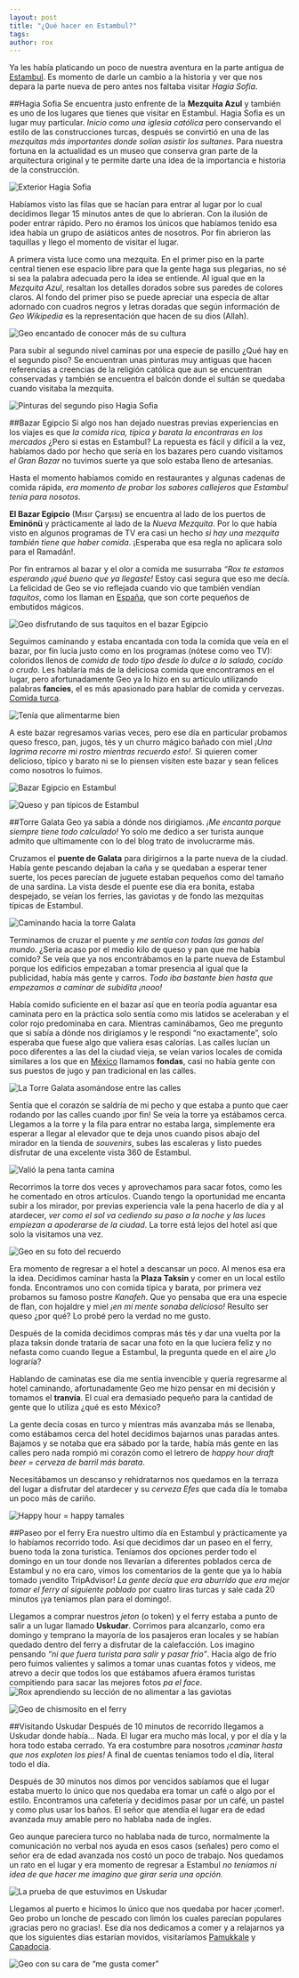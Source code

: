 ```yaml
---
layout: post
title: "¿Qué hacer en Estambul?"
tags: 
author: rox
---
```

Ya les había platicando un poco de nuestra aventura en la parte antigua de [Estambul](/tag/estambul). Es momento de darle un cambio a la historia y ver que nos depara la parte nueva de pero antes nos faltaba visitar *Hagia Sofia*.

##Hagia Sofia
Se encuentra justo enfrente de la **Mezquita Azul** y también es uno de los lugares que tienes que visitar en Estambul. Hagia Sofia es un lugar muy particular. *Inicio como una iglesia católica* pero conservando el estilo de las construcciones turcas, después se convirtió en una de las *mezquitas más importantes donde solían asistir los sultanes*. Para nuestra fortuna en la actualidad es un museo que conserva gran parte de la arquitectura original y te permite darte una idea de la importancia e historia de la construcción. 

![Exterior Hagia Sofia](/content/images/2015/02/Exterior-Hagia-Sofia.jpg)

Habíamos visto las filas que se hacían para entrar al lugar por lo cual decidimos llegar 15 minutos antes de que lo abrieran. Con la ilusión de poder entrar rápido. Pero no éramos los únicos que habíamos tenido esa idea  había un grupo de asiáticos antes de nosotros. Por fin abrieron las taquillas y llego el momento de visitar el lugar. 

A primera vista luce como una mezquita. En el primer piso en la parte central tienen ese espacio libre para que la gente haga sus plegarias, no sé si sea la palabra adecuada pero la idea se entiende. Al igual que en la *Mezquita Azul*, resaltan los detalles dorados sobre sus paredes de colores claros. Al fondo del primer piso se puede apreciar una especia de altar adornado con cuadros negros y letras doradas que según información de *Geo Wikipedia* es la representación que hacen de su dios (Allah).  

![Geo encantado de conocer más de su cultura](/content/images/2015/02/Geo-encantado-de-conocer-m-s-de-su-cultura.jpg)

Para subir al segundo nivel caminas por una especie de pasillo ¿Qué hay en el segundo piso? Se encuentran unas pinturas muy antiguas que hacen referencias a creencias de la religión católica que aun se encuentran conservadas y también se encuentra el balcón donde el sultán se quedaba cuando visitaba la mezquita.

![Pinturas del segundo piso Hagia Sofia ](/content/images/2015/02/Pinturas-del-segundo-piso-Hagia-Sofia.jpg)

##Bazar Egipcio
Si algo nos han dejado nuestras previas experiencias en los viajes es que *la comida rica, típica y barata la encontraras en los mercados* ¿Pero si estas en Estambul? La repuesta es fácil y difícil a la vez, habíamos dado por hecho que sería en los bazares pero cuando visitamos *el Gran Bazar* no tuvimos suerte ya que solo estaba lleno de artesanías. 

Hasta el momento habíamos comido en restaurantes y algunas cadenas de comida rápida, *era momento de probar los sabores callejeros que Estambul tenia para nosotos.* 

**El Bazar Egipcio** (Mısır Çarşısı) se encuentra al lado de los puertos de **Eminönü** y prácticamente al lado de la *Nueva Mezquita*. Por lo que había visto en algunos programas de TV era casi un hecho *si hay una mezquita también tiene que haber comida*. ¡Esperaba que esa regla no aplicara solo para el Ramadán!. 

Por fin entramos al bazar y el olor a comida me susurraba *“Rox te estamos esperando ¡qué bueno que ya llegaste!* Estoy casi segura que eso me decía. La felicidad de Geo se vio reflejada cuando vio que también vendían *taquitos*, como los llaman en [España](/tag/españa), que son corte pequeños de embutidos mágicos.

![Geo disfrutando de sus taquitos en el bazar Egipcio](/content/images/2015/02/Geo-disfrutando-de-sus-taquitos-en-el-bazar-Egipcio.jpg)

Seguimos caminando y estaba encantada con toda la comida que veía en el bazar, por fin lucia justo como en los programas (nótese como veo TV): coloridos llenos de *comida de todo tipo desde lo dulce a lo salado, cocido o crudo.* Les hablaría más de la deliciosa comida que encontramos en el lugar, pero afortunadamente Geo ya lo hizo en su artículo utilizando palabras **fancies**, el es más apasionado para hablar de comida y cervezas. [Comida turca](/kebap-o-comida-turca/). 

![Tenía que alimentarme bien](/content/images/2015/02/Ten-a-que-alimentarme-bien.jpg)

A este bazar regresamos varias veces, pero ese día en particular probamos queso fresco, pan, jugos, tés y un churro mágico bañado con miel *¡Una lagrima recorre mi rostro mientras recuerdo esto!*. Si quieren comer delicioso, típico y barato ni se lo piensen visiten este bazar y sean felices como nosotros lo fuimos.

![Bazar Egipcio en Estambul](/content/images/2015/02/2014-12-20-11-32-51.jpg)

![Queso y pan típicos de Estambul](/content/images/2015/02/comida-bazar.jpg)

##Torre Galata
Geo ya sabía a dónde nos dirigíamos. *¡Me encanta porque siempre tiene todo calculado!* Yo solo me dedico a ser turista aunque admito que ultimamente con lo del blog trato de involucrarme más. 

Cruzamos el **puente de Galata** para dirigirnos a la parte nueva de la ciudad. Había gente pescando dejaban la  caña y se quedaban a esperar tener suerte, los peces parecían de juguete estaban pequeños como del tamaño de una sardina. La vista desde el puente ese día era bonita, estaba despejado, se veían los ferries, las gaviotas y de fondo las mezquitas típicas de Estambul.

![Caminando hacia la torre Galata](/content/images/2015/02/Caminando-hacia-la-torre-Galata.jpg)

Terminamos de cruzar el puente y *me sentía con todas las ganas del mundo*. ¿Seria  acaso por el medio kilo de queso y pan que me había comido? Se veía que ya nos encontrábamos en la parte nueva de Estambul porque los edificios empezaban a tomar presencia al igual que la publicidad, había más gente y carros. *Todo iba bastante bien hasta que empezamos a caminar de subidita ¡nooo!* 

Había comido suficiente en el bazar así que en teoría podía aguantar esa caminata pero en la práctica solo sentía como mis latidos se aceleraban y el color rojo predominaba en cara. Mientras caminábamos, Geo me pregunto que si sabía a dónde nos dirigíamos y le respondí “no exactamente”, solo esperaba que fuese algo que valiera esas calorías. Las calles lucían un poco diferentes a las del la ciudad vieja, se veían varios locales de comida similares a los que en [México](/tag/mexico) llamamos **fondas**, casi no había gente con sus puestos de jugo y pan tradicional en las calles.

![La Torre Galata asomándose entre las calles](/content/images/2015/02/2014-12-20-12-24-31.jpg)

Sentía que el corazón se saldría de mi pecho y que estaba a punto que caer rodando por las calles cuando ¡por fin! Se veía la torre ya estábamos cerca. Llegamos a la torre y la fila para entrar no estaba larga, simplemente era esperar a llegar al elevador que te deja unos cuando pisos abajo del mirador en la tienda de *souvenirs*, subes las escaleras y listo puedes disfrutar de una excelente vista 360 de Estambul. 

![Valió la pena tanta camina](/content/images/2015/02/Vista-desde-la-torre.jpg)

Recorrimos la torre dos veces y aprovechamos para sacar fotos, como les he comentado en otros artículos. Cuando tengo la oportunidad me encanta subir a los mirador, por previas experiencia vale la pena hacerlo de día y al atardecer, *ver como el sol va cediendo su paso a la noche y las luces empiezan a apoderarse de la ciudad*. La torre está lejos del hotel así que solo la visitamos una vez.

![Geo en su foto del recuerdo](/content/images/2015/02/2014-12-20-12-41-24.jpg)

Era momento de regresar a el hotel a descansar un poco. Al menos esa era la idea. Decidimos caminar hasta la **Plaza Taksin** y comer en un local estilo fonda. Encontramos uno con comida típica y barata, por primera vez probamos su famoso postre *Kanafeh*. Que yo pensaba que era una especie de flan, con hojaldre y miel *¡en mi mente sonaba delicioso!* Resulto ser queso ¿por qué? Lo probé pero la verdad no me gusto. 

Después de la comida decidimos compras más tés y dar una vuelta por la plaza taksin donde trataría de sacar una foto en la que luciera feliz y no nefasta como cuando llegue a Estambul, la pregunta quede en el aire ¿lo lograría?

Hablando de caminatas ese día me sentía invencible y quería regresarme al hotel caminando, afortunadamente Geo me hizo pensar en mi decisión y tomamos el **tranvía**. El cual era demasiado pequeño para la cantidad de gente que lo utiliza ¿qué es esto México? 

La gente decía cosas en turco y mientras más avanzaba más se llenaba, como estábamos cerca del hotel decidimos bajarnos unas paradas antes. Bajamos y se notaba que era sábado por la tarde, había más gente en las calles pero nada rompió mi corazón como el letrero de *happy hour draft beer = cerveza de barril más barata*. 

Necesitábamos un descanso y rehidratarnos nos quedamos en la terraza del lugar a disfrutar del atardecer y su *cerveza Efes* que cada día le tomaba un poco más de cariño.

![Happy hour = happy tamales](/content/images/2015/02/2014-12-20-15-34-38.jpg)

##Paseo por el ferry
Era nuestro ultimo día en Estambul y prácticamente ya lo habíamos recorrido todo. Así que decidimos dar un paseo en el ferry, bueno toda la zona turistica. Teníamos dos opciones perder todo el domingo en un tour donde nos llevarían a diferentes poblados cerca de Estambul y no era caro, vimos los comentarios de la gente que ya lo había tomado ¡vendito TripAdvisor! *La gente decía que era aburrido que era mejor tomar el ferry al siguiente poblado* por cuatro liras turcas y sale cada 20 minutos ¡ya teníamos plan para el domingo!. 

Llegamos a comprar nuestros *jeton* (o token) y el ferry estaba a punto de salir a un lugar llamado **Uskudar**. Corrimos para alcanzarlo, como era domingo y temprano la mayoría de los pasajeros eran locales y se habían quedado dentro del ferry a disfrutar de la calefacción. Los imagino pensando *“ni que fuera turista para salir y pasar frío”*. Hacia algo de frío pero fuimos valientes y salimos a tomar unas cuantas fotos y videos, me atrevo a decir que todos los que estábamos afuera éramos turistas compitiendo para sacar las mejores fotos *pa el face*.
![Rox aprendiendo su lección de no alimentar a las gaviotas](/content/images/2015/02/2014-12-21-10-56-16-1.jpg)

![Geo de chismosito en el ferry](/content/images/2015/02/2014-12-21-11-03-08.jpg)

##Visitando Uskudar
Después de 10 minutos de recorrido llegamos a Uskudar donde había... Nada. El lugar era mucho más local, y por el día y la hora todo estaba cerrado. Ya era costumbre para nosotros *¡caminar hasta que nos exploten los pies!* A final de cuentas teníamos todo el día, literal todo el día. 

Después de 30 minutos nos dimos por vencidos sabíamos que el lugar estaba muerto lo único que nos quedaba era tomar un café o algo por el estilo. Encontramos una cafetería y decidimos pasar por un café, un pastel y como plus usar los baños. El señor que atendía el lugar era de edad avanzada muy amable pero no hablaba nada de ingles. 

Geo aunque pareciera turco no hablaba nada de turco, normalmente la comunicación no verbal nos ayuda en esos casos (señales) pero como el señor era de edad avanzada nos costó un poco de trabajo. Nos quedamos un rato en el lugar y era momento de regresar a Estambul *no teníamos ni idea de que hacer me imagino que girar seria una opción.*

![La prueba de que estuvimos en Uskudar](/content/images/2015/02/2014-12-21-09-46-12.jpg)

Llegamos al puerto e hicimos lo único que nos quedaba por hacer ¡comer!. Geo probo un lonche de pescado con limón los cuales parecían populares ¡gracias pero no gracias!. Ese día nos dedicamos a comer y a relajarnos ya que los siguientes días estarían movidos, visitaríamos [Pamukkale](/un-lugar-llamado-pamukkale/) y [Capadocia](/tag/capadocia).

![Geo con su cara de “me gusta comer”](/content/images/2015/02/2014-12-21-11-14-22.jpg)
